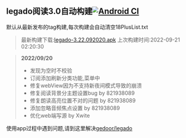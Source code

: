 ## legado阅读3.0自动构建[![Android CI](https://github.com/10bits/gedoor-Build/workflows/Android%20CI/badge.svg)](https://github.com/10bits/gedoor-Build/actions)

默认从最新发布的tag构建,每次构建会自动清空18PlusList.txt

> 最新构建下载:[legado-3.22.092020.apk](https://github.com/10bits/gedoor-Build/releases/download/legado-3.22.092020/legado-3.22.092020.apk) 上次构建时间:2022-09-21 02:20:30
<!--start-->
> **2022/09/20**
> 
> * 发现为空时不校验
> * 订阅添加刷新分类功能,菜单中
> * 修复webView因为不支持新夜间模式导致的崩溃
> * 修复阅读背景分主题设置bug by 821938089
> * 修复朗读高亮位置不对的问题 by 821938089
> * 添加忽略音频焦点设置 by 821938089
> * 优化web端写源 by Xwite
> 
<!--end-->
  
使用app过程中遇到问题,请到这里解决[gedoor/legado](https://github.com/gedoor/legado/issues)

